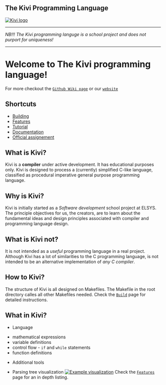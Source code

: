 ## The Kivi Programming Language


[![Kivi logo](https://i.postimg.cc/PxHqD9Y9/kiwi.png)](https://postimg.cc/2qHmRHH7)

-------------
*NB!!! The Kivi programming languge is a school project and does not purport for uniqueness!*

-----------

Welcome to **The Kivi programming language**!
==========================
For more checkout the [`Github Wiki page`](https://github.com/boki1/kivi/wiki) or our [`website`](https://boki1.github.io/kivi/?fbclid=IwAR1c6iUJvzHKqcrmpa2C-oxWyOOBHMx8_I7sLP1jLNYYv_POfN0FyzV7KPE)


Shortcuts
-----------------
* [Building](https://github.com/boki1/kivi/wiki/Building)
* [Features](https://github.com/boki1/kivi/wiki/Features)
* [Tutorial](https://github.com/boki1/kivi/wiki/Tutorial)
* [Documentation](https://github.com/boki1/kivi/wiki/Code-Documentation)
* [Official assignement](https://github.com/boki1/kivi/wiki/Assignment)

What is Kivi?
-----------------

Kivi is a **compiler** under active development. It has educational purposes only. Kivi is designed to process a (currently) simplified C-like language, classified as procedural imperative general purpose programming language.

Why is Kivi?
-----------------

Kivi is initially started as a *Software development* school project at ELSYS. The principle objectives for us, the creators, are to learn about the fundamental ideas and design principles associated with compiler and programming language design.

What is Kivi not?
-----------------

It is not intended as a _useful_ programming language in a real project.
Although Kivi has a lot of similarities to the C programming language, is not intended to be an alternative implementation of _any C compiler_. 

How to Kivi?
-----------------
The structure of Kivi is all designed on Makefiles. The Makefile in the root directory calles all other Makefiles needed.
Check the [`Build`](https://github.com/boki1/kivi/wiki/Building) page for detailed instructions.

What in Kivi?
-----------------
* Language
- mathematical expressions
- variable definitions 
- control flow - `if` and `while` statements
- function definitions
* Additional tools
- Parsing tree visualization
[![Example visualization](https://i.postimg.cc/6qy5p302/dot-file.png)](https://i.postimg.cc/6qy5p302/dot-file.png)
Check the [`Features`](https://github.com/boki1/kivi/wiki/Features) page for an in depth listing.

